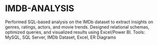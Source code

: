 # IMDB-ANALYSIS
 Performed SQL-based analysis on the IMDb dataset to extract  insights on genres, ratings, actors, and movie trends. Designed  relational schemas, optimized queries, and visualized results using  Excel/Power BI.  Tools: MySQL, SQL Server, IMDb Dataset, Excel, ER Diagrams
